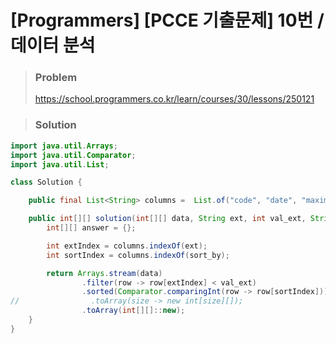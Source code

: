 # [Programmers] [PCCE 기출문제] 10번 / 데이터 분석



> ### Problem
>
> https://school.programmers.co.kr/learn/courses/30/lessons/250121

> ### Solution

```java
import java.util.Arrays;
import java.util.Comparator;
import java.util.List;

class Solution {

    public final List<String> columns =  List.of("code", "date", "maximum", "remain");

    public int[][] solution(int[][] data, String ext, int val_ext, String sort_by) {
        int[][] answer = {};

        int extIndex = columns.indexOf(ext);
        int sortIndex = columns.indexOf(sort_by);

        return Arrays.stream(data)
                .filter(row -> row[extIndex] < val_ext)
                .sorted(Comparator.comparingInt(row -> row[sortIndex]))
//                .toArray(size -> new int[size][]);
                .toArray(int[][]::new);
    }
}
```

